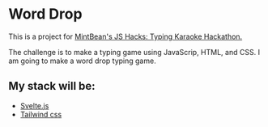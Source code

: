 # Word Drop

This is a project for [MintBean's JS Hacks: Typing Karaoke Hackathon.](https://mintbean.io/meets/09a8401f-d3eb-4848-92ef-1a05bb25b13a?template=meet)

The challenge is to make a typing game using JavaScrip, HTML, and CSS. I am going to make a word drop typing game.

## My stack will be: 
* [Svelte.js](svelte.dev)
* [Tailwind css](tailwindcss.com)

